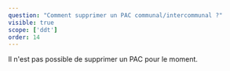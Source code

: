 ```yaml
---
question: "Comment supprimer un PAC communal/intercommunal ?"
visible: true
scope: ['ddt']
order: 14
---
```


Il n'est pas possible de supprimer un PAC pour le moment. 
 
